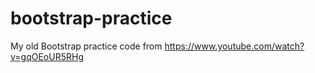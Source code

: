# bootstrap-practice

My old Bootstrap practice code from https://www.youtube.com/watch?v=gqOEoUR5RHg
